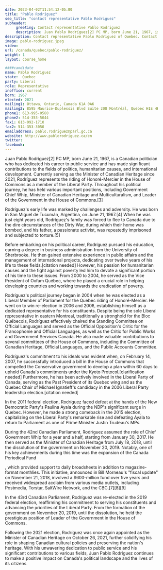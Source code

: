 ```yaml
---
date: 2023-04-02T11:54:12-05:00
title: "Pablo Rodriguez"
seo_title: "contact representative Pablo Rodriguez"
subheader:
     greeting: Contact representative Pablo Rodriguez
     description: Juan Pablo Rodríguez[2] PC MP, born June 21, 1967, is a Canadian politician who has dedicated his career to public service and has made significant contributions to the fields of politics, humanitarian causes, and international development.
description: Contact representative Pablo Rodriguez of Quebec. Contact information for Pablo Rodriguez includes email address, phone number, and mailing address.
image: pablo-rodriguez.jpeg
video:
url: /canada/quebec/pablo-rodriguez/
weight: 1
layout: course_home

####candidate
name: Pablo Rodriguez
state:	Quebec
party: Liberal
role: Representative
inoffice: current
born: 1967
elected: 2021
mailing1: Ottawa, Ontario, Canada K1A 0A6
mailing2: 8595 Maurice-Duplessis Blvd Suite 208 Montréal, Quebec H1E 4H7
phone1: 613-995-0580
phone2: 514-353-5044
fax1: 613-992-1710
fax2: 514-353-3050
emailaddress: pablo.rodriguez@parl.gc.ca
website: http://www.pablorodriguez.ca/en
twitter:
facebook:
---
```


Juan Pablo Rodríguez[2] PC MP, born June 21, 1967, is a Canadian politician who has dedicated his career to public service and has made significant contributions to the fields of politics, humanitarian causes, and international development. Currently serving as the Minister of Canadian Heritage since 2021, Rodríguez represents the riding of Honoré-Mercier in the House of Commons as a member of the Liberal Party. Throughout his political journey, he has held various important positions, including Government Chief Whip, Minister of Canadian Heritage and Multiculturalism, and Leader of the Government in the House of Commons.[3]

Rodríguez's early life was marked by challenges and adversity. He was born in San Miguel de Tucumán, Argentina, on June 21, 1967.[4] When he was just eight years old, Rodríguez's family was forced to flee to Canada due to the dire circumstances of the Dirty War, during which their home was bombed, and his father, a passionate activist, was repeatedly imprisoned and subjected to torture.[5]

Before embarking on his political career, Rodríguez pursued his education, earning a degree in business administration from the University of Sherbrooke. He then gained extensive experience in public affairs and the management of international projects, dedicating over twelve years of his life to these fields.[citation needed] However, his passion for humanitarian causes and the fight against poverty led him to devote a significant portion of his time to these issues. From 2000 to 2004, he served as the Vice President of Oxfam Québec, where he played a crucial role in helping developing countries and working towards the eradication of poverty.

Rodríguez's political journey began in 2004 when he was elected as a Liberal Member of Parliament for the Quebec riding of Honoré-Mercier. He went on to win re-election in 2006 and 2008, establishing himself as a dedicated representative for his constituents. Despite being the sole Liberal representative in eastern Montreal, traditionally a stronghold for the Bloc Québecois, Rodríguez effectively chaired the Standing Committee on Official Languages and served as the Official Opposition's Critic for the Francophonie and Official Languages, as well as the Critic for Public Works and Government Services Canada. He also made valuable contributions to several committees of the House of Commons, including the Committee of Canadian Heritage, Official Languages, and the Public Accounts Committee.

Rodríguez's commitment to his ideals was evident when, on February 14, 2007, he successfully introduced a bill in the House of Commons that compelled the Conservative government to develop a plan within 60 days to uphold Canada's commitments under the Kyoto Protocol.[clarification needed] Furthermore, he has been actively involved in the Liberal Party of Canada, serving as the Past President of its Quebec wing and as the Quebec Chair of Michael Ignatieff's candidacy in the 2006 Liberal Party leadership election.[citation needed]

In the 2011 federal election, Rodríguez faced defeat at the hands of the New Democratic Party's Paulina Ayala during the NDP's significant surge in Quebec. However, he made a strong comeback in the 2015 election, capitalizing on the Liberal Party's remarkable rise and defeating Ayala to return to Parliament as one of Prime Minister Justin Trudeau's MPs.

During the 42nd Canadian Parliament, Rodríguez assumed the role of Chief Government Whip for a year and a half, starting from January 30, 2017. He then served as the Minister of Canadian Heritage from July 18, 2018, until the dissolution of the government on November 20, 2019. Notably, one of his key achievements during this time was the expansion of the Canada Periodical Fund

, which provided support to daily broadsheets in addition to magazine-format monthlies. This initiative, announced in Bill Morneau's "fiscal update" on November 21, 2018, involved a $600-million fund over five years and received widespread acclaim from various media outlets, including Postmedia, Torstar, SaltWire Network, and the CBC.[7][8][9]

In the 43rd Canadian Parliament, Rodríguez was re-elected in the 2019 federal election, reaffirming his commitment to serving his constituents and advancing the priorities of the Liberal Party. From the formation of the government on November 20, 2019, until the dissolution, he held the prestigious position of Leader of the Government in the House of Commons.

Following the 2021 election, Rodríguez was once again appointed as the Minister of Canadian Heritage on October 26, 2021, further solidifying his role in shaping Canadian cultural policies and preserving the nation's heritage. With his unwavering dedication to public service and his significant contributions to various fields, Juan Pablo Rodríguez continues to make a positive impact on Canada's political landscape and the lives of its citizens.

